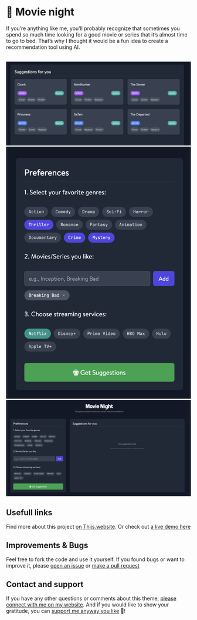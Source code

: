 # 🍿 Movie night

If you’re anything like me, you’ll probably recognize that sometimes you spend so much time looking for a good movie or series that it’s almost time to go to bed. That’s why I thought it would be a fun idea to create a recommendation tool using AI.

<br>

<img src="https://github.com/thimoens/movie_night/blob/main/assets/images/screenshot1.png" alt="Screenshot 1" />

<br>

<img src="https://github.com/thimoens/movie_night/blob/main/assets/images/screenshot2.png" alt="Screenshot 2" />

<br>

<img src="https://github.com/thimoens/movie_night/blob/main/assets/images/screenshot3.png" alt="Screenshot 3" />

<br>

## Usefull links
Find more about this project [on Thijs.website](https://thijs.click/project-personalized-recommendations). Or check out [a live demo here](https://thijs.click/movie-night)

## Improvements & Bugs
Feel free to fork the code and use it yourself. If you found bugs or want to improve it, please [open an issue](https://github.com/thimoens/movie_night/issues) or [make a pull request](https://github.com/thimoens/movie_night/pulls)

## Contact and support
If you have any other questions or comments about this theme, [please connect with me on my website](https://thijs.website/). And if you would like to show your gratitude, you can [support me anyway you like](https://thijs.click/github-support) 🙏!

